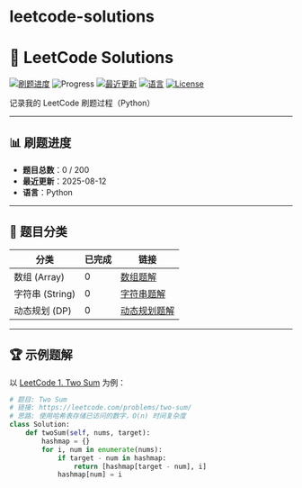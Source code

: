 # leetcode-solutions
# 📝 LeetCode Solutions

[![刷题进度](https://img.shields.io/badge/题目总数-0/200-4CAF50?style=flat-square)](#)
![Progress](https://progress-bar.dev/0/?scale=200&title=完成题数&width=500&color=4CAF50)
[![最近更新](https://img.shields.io/badge/最近更新-2025--08--13-blue?style=flat-square)](#)
[![语言](https://img.shields.io/badge/语言-Python%20%7C%20JavaScript-orange?style=flat-square)](#)
[![License](https://img.shields.io/badge/License-MIT-lightgrey?style=flat-square)](#)

记录我的 LeetCode 刷题过程（Python）

---

## 📊 刷题进度
- **题目总数**：0 / 200  
- **最近更新**：2025-08-12  
- **语言**：Python

---

## 📂 题目分类
| 分类 | 已完成 | 链接 |
|------|--------|------|
| 数组 (Array) | 0 | [数组题解](./array) |
| 字符串 (String) | 0 | [字符串题解](./string) |
| 动态规划 (DP) | 0 | [动态规划题解](./dp) |

---

## 🏆 示例题解
以 [LeetCode 1. Two Sum](https://leetcode.com/problems/two-sum/) 为例：

```python
# 题目: Two Sum
# 链接: https://leetcode.com/problems/two-sum/
# 思路: 使用哈希表存储已访问的数字，O(n) 时间复杂度
class Solution:
    def twoSum(self, nums, target):
        hashmap = {}
        for i, num in enumerate(nums):
            if target - num in hashmap:
                return [hashmap[target - num], i]
            hashmap[num] = i
